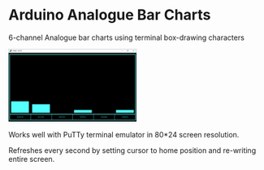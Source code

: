 # Arduino Analogue Bar Charts
6-channel Analogue bar charts using terminal box-drawing characters


<img src="COM_PORT_CHART.gif" alt="Terminal Bar Chart" title="Analogue Bar Charts" width="50%" height="50%">

Works well with PuTTy terminal emulator in 80*24 screen resolution. 

Refreshes every second by setting cursor to home position and re-writing entire screen.
